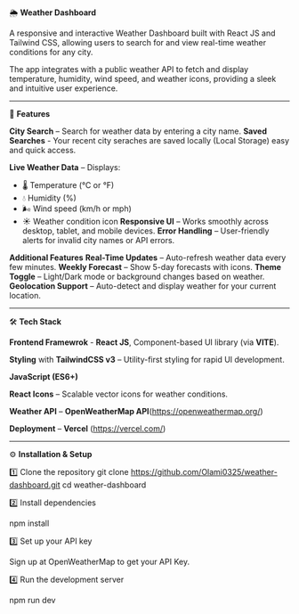 🌦️ **Weather Dashboard**

A responsive and interactive Weather Dashboard built with React JS and Tailwind CSS, allowing users to search for and view real-time weather conditions for any city. 

The app integrates with a public weather API to fetch and display temperature, humidity, wind speed, and weather icons, providing a sleek and intuitive user experience.

---

🚀 **Features**

**City Search** – Search for weather data by entering a city name.
**Saved Searches** - Your recent city seraches are saved locally (Local Storage) easy and quick access.

**Live Weather Data** – Displays:
  - 🌡️ Temperature (°C or °F)
  - 💧 Humidity (%)
  - 🌬️ Wind speed (km/h or mph)
  - ☀️ Weather condition icon
**Responsive UI** – Works smoothly across desktop, tablet, and mobile devices.
**Error Handling** – User-friendly alerts for invalid city names or API errors.

**Additional Features**
**Real-Time Updates** – Auto-refresh weather data every few minutes.
**Weekly Forecast** – Show 5-day forecasts with icons.
**Theme Toggle** – Light/Dark mode or background changes based on weather.
**Geolocation Support** – Auto-detect and display weather for your current location.

---

 🛠️ **Tech Stack**

**Frontend Framewrok** - **React JS**, Component-based UI library (via **VITE**).

**Styling** with **TailwindCSS v3** – Utility-first styling for rapid UI development.

**JavaScript (ES6+)**

**React Icons** – Scalable vector icons for weather conditions.

**Weather API** – **OpenWeatherMap API**(https://openweathermap.org/) 

**Deployment** – **Vercel** (https://vercel.com/) 

---

⚙️ **Installation & Setup**

1️⃣ Clone the repository
git clone https://github.com/Olami0325/weather-dashboard.git
cd weather-dashboard

2️⃣ Install dependencies

npm install

3️⃣ Set up your API key

Sign up at OpenWeatherMap to get your API Key.

4️⃣ Run the development server

npm run dev
